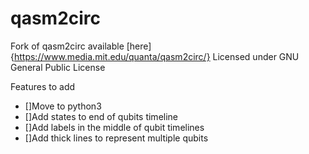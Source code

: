# qasm2circ
Fork of qasm2circ available [here]{https://www.media.mit.edu/quanta/qasm2circ/}
Licensed under GNU General Public License

Features to add
- []Move to python3
- []Add states to end of qubits timeline
- []Add labels in the middle of qubit timelines
- []Add thick lines to represent multiple qubits
